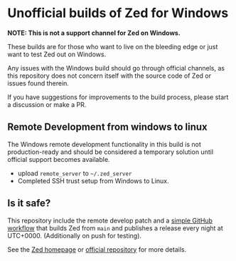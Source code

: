 # Unofficial builds of Zed for Windows

**NOTE: This is not a support channel for Zed on Windows.**

These builds are for those who want to live on the bleeding edge or just want to test Zed out on Windows.

Any issues with the Windows build should go through official channels, as this repository does not concern itself with the source code of Zed or issues found therein.

If you have suggestions for improvements to the build process, please start a discussion or make a PR.

## Remote Development from windows to linux

The Windows remote development functionality in this build is not production-ready and should be considered a temporary solution until official support becomes available.

- upload `remote_server` to `~/.zed_server`
- Completed SSH trust setup from Windows to Linux.

## Is it safe?

This repository include the remote develop patch and a [simple GitHub workflow](./.github/workflows/build.yml) that builds Zed from `main` and publishes a release every night at UTC+0000. (Additionally on push for testing).

See the [Zed homepage](https://zed.dev/) or [official repository](https://github.com/zed-industries/zed) for more details.
